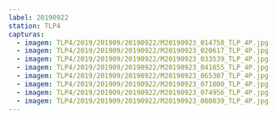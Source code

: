 ```yaml
---
label: 20190922
station: TLP4
capturas:
  - imagem: TLP4/2019/201909/20190922/M20190923_014758_TLP_4P.jpg
  - imagem: TLP4/2019/201909/20190922/M20190923_020617_TLP_4P.jpg
  - imagem: TLP4/2019/201909/20190922/M20190923_033539_TLP_4P.jpg
  - imagem: TLP4/2019/201909/20190922/M20190923_041855_TLP_4P.jpg
  - imagem: TLP4/2019/201909/20190922/M20190923_065307_TLP_4P.jpg
  - imagem: TLP4/2019/201909/20190922/M20190923_071800_TLP_4P.jpg
  - imagem: TLP4/2019/201909/20190922/M20190923_074956_TLP_4P.jpg
  - imagem: TLP4/2019/201909/20190922/M20190923_080039_TLP_4P.jpg
---
```

